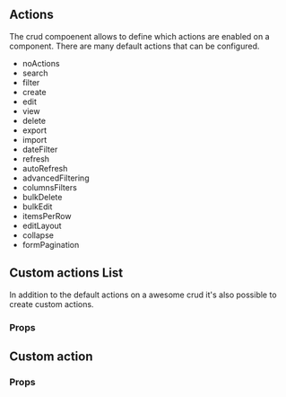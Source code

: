 
## Actions

The crud compoenent allows to define which actions are enabled on a component. There are many default actions that can be configured.

- noActions
- search
- filter
- create
- edit
- view
- delete
- export
- import
- dateFilter
- refresh
- autoRefresh
- advancedFiltering
- columnsFilters
- bulkDelete
- bulkEdit
- itemsPerRow
- editLayout
- collapse
- formPagination


## Custom actions List

In addition to the default actions on a awesome crud it's also possible to create custom actions.

### Props
<ClientOnly>
<ComponentDoc component="AwesomeActionList" />
</ClientOnly>

## Custom action

### Props
<ClientOnly>
<ComponentDoc component="AwesomeAction" />
</ClientOnly>


